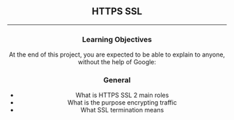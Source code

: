 <header>
<h2><b>HTTPS SSL</b></h2>
<hr>
<h3><b>Learning Objectives</b></h3>
<p>At the end of this project, you are expected to be able to explain to anyone, without the help of Google:</p>

<h3><b>General</b></h3>
<ul>
<li>What is HTTPS SSL 2 main roles</li>
<li>What is the purpose encrypting traffic</li>
<li>What SSL termination means</li>
</ul>
</header>